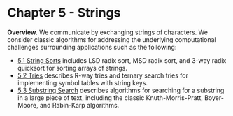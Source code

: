 # Chapter 5 - Strings

__Overview.__ We communicate by exchanging strings of characters. We consider classic algorithms for addressing the underlying computational challenges surrounding applications such as the following:

- [5.1 String Sorts](1_string_sorts) includes LSD radix sort, MSD radix sort, and 3-way radix quicksort for sorting arrays of strings.
- [5.2 Tries](2_tries) describes R-way tries and ternary search tries for implementing symbol tables with string keys.
- [5.3 Substring Search](3_substring_search) describes algorithms for searching for a substring in a large piece of text, including the classic Knuth-Morris-Pratt, Boyer-Moore, and Rabin-Karp algorithms.
<!-- - [5.4 Regular Expressions](4_regular_expressions) introduces a quintessential search tool known as grep that we use to search for incompletely specified substrings. -->
